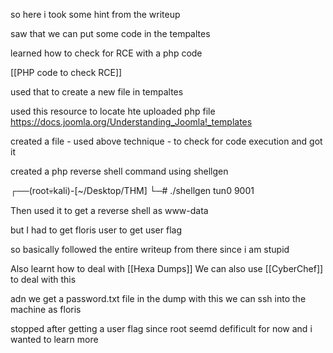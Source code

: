 so here i took some hint from the writeup


saw that we can put some code in the tempaltes

learned how to check for RCE with a php code


[[PHP code to check RCE]]


used that to create a new file in tempaltes


used this resource to locate hte uploaded php file
https://docs.joomla.org/Understanding_Joomla!_templates



created a file - used above technique - to check for code execution and got it




created a php reverse shell command using shellgen

┌──(root💀kali)-[~/Desktop/THM]
└─# ./shellgen tun0 9001  



Then used it to get a reverse shell as www-data



but I had to get floris user to get user flag



so basically followed the entire writeup from there since i am stupid



Also learnt how to deal with [[Hexa Dumps]]
We can also use [[CyberChef]] to deal with this

adn we get a password.txt file in the dump with this we can ssh into the machine as floris




stopped after getting a user flag since root seemd defificult for now and i wanted to learn more 